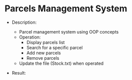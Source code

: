 # Parcels Management System

- Description:
  - Parcel management system using OOP concepts
  - Operation:
    - Display parcels list
    - Search for a specific parcel
    - Add new parcels
    - Remove parcels
  - Update the file (Stock.txt) when operated

- Result:
